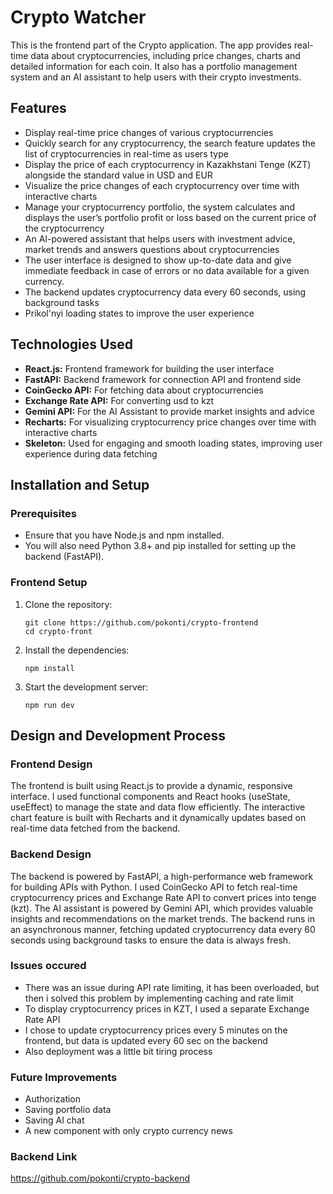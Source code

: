 # Crypto Watcher
This is the frontend part of the Crypto application. The app provides real-time data about cryptocurrencies, including price changes, charts and detailed information for each coin. It also has a portfolio management system and an AI assistant to help users with their crypto investments.
## Features
* Display real-time price changes of various cryptocurrencies
* Quickly search for any cryptocurrency, the search feature updates the list of cryptocurrencies in real-time as users type
* Display the price of each cryptocurrency in Kazakhstani Tenge (KZT) alongside the standard value in USD and EUR
* Visualize the price changes of each cryptocurrency over time with interactive charts
* Manage your cryptocurrency portfolio, the system calculates and displays the user’s portfolio profit or loss based on the current price of the cryptocurrency
* An AI-powered assistant that helps users with investment advice, market trends and answers questions about cryptocurrencies
* The user interface is designed to show up-to-date data and give immediate feedback in case of errors or no data available for a given currency.
* The backend updates cryptocurrency data every 60 seconds, using background tasks
* Prikol'nyi loading states to improve the user experience


## Technologies Used
* **React.js:** Frontend framework for building the user interface
* **FastAPI:** Backend framework for connection API and frontend side
* **CoinGecko API:** For fetching data about cryptocurrencies
* **Exchange Rate API:** For converting usd to kzt
* **Gemini API:** For the AI Assistant to provide market insights and advice
* **Recharts:** For visualizing cryptocurrency price changes over time with interactive charts
* **Skeleton:** Used for engaging and smooth loading states, improving user experience during data fetching

## Installation and Setup
### Prerequisites
* Ensure that you have Node.js and npm installed.
* You will also need Python 3.8+ and pip installed for setting up the backend (FastAPI).

### Frontend Setup

1. Clone the repository:
   ```
   git clone https://github.com/pokonti/crypto-frontend
   cd crypto-front
   ```
2. Install the dependencies:
    ```
    npm install
    ```
3. Start the development server:
    ```
    npm run dev
    ```

## Design and Development Process
### Frontend Design
The frontend is built using React.js to provide a dynamic, responsive interface. I used functional components and React hooks (useState, useEffect) to manage the state and data flow efficiently. The interactive chart feature is built with Recharts and it dynamically updates based on real-time data fetched from the backend.

### Backend Design
The backend is powered by FastAPI, a high-performance web framework for building APIs with Python. I used CoinGecko API to fetch real-time cryptocurrency prices and Exchange Rate API to convert prices into tenge (kzt). The AI assistant is powered by Gemini API, which provides valuable insights and recommendations on the market trends.
The backend runs in an asynchronous manner, fetching updated cryptocurrency data every 60 seconds using background tasks to ensure the data is always fresh.

### Issues occured 
- There was an issue during API rate limiting, it has been overloaded, but then i solved this problem by implementing caching and rate limit
- To display cryptocurrency prices in KZT, I used a separate Exchange Rate API
- I chose to update cryptocurrency prices every 5 minutes on the frontend, but data is updated every 60 sec on the backend
- Also deployment was a little bit tiring process

### Future Improvements
- Authorization
- Saving portfolio data
- Saving AI chat
- A new component with only crypto currency news


### Backend Link
https://github.com/pokonti/crypto-backend





